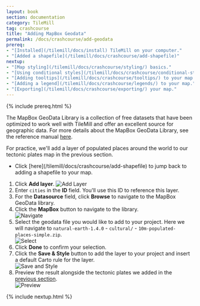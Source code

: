 ```yaml
---
layout: book
section: documentation
category: TileMill
tag: crashcourse
title: "Adding MapBox Geodata"
permalink: /docs/crashcourse/add-geodata
prereq:
- "[Installed](/tilemill/docs/install) TileMill on your computer."
- "[Added a shapefile](/tilemill/docs/crashcourse/add-shapefile)"
nextup:
- "[Map styling](/tilemill/docs/crashcourse/styling/) basics."
- "[Using conditional styles](/tilemill/docs/crashcourse/conditional-styles/) to control the appearance of points based on data."
- "[Adding tooltips](/tilemill/docs/crashcourse/tooltips/) to your map."
- "[Adding a legend](/tilemill/docs/crashcourse/legends/) to your map."
- "[Exporting](/tilemill/docs/crashcourse/exporting/) your map."
---
```


{% include prereq.html %}

The MapBox GeoData Library is a collection of free datasets that have been optimized to work well with TileMill and offer an excellent source for geographic data. For more details about the MapBox GeoData Library, see the reference manual [here](). 

For practice, we'll add a layer of populated places around the world to our tectonic plates map in the previous section.

<ul class='checklist' markdown='1'>
<li>
Click [here](/tilemill/docs/crashcourse/add-shapefile) to jump back to adding a shapefile to your map.    
</li>
</ul>

1. Click **Add layer**.
![Add Layer](/tilemill/assets/pages/geodata-1.png)
2. Enter `cities` in the **ID** field. You'll use this ID to reference this layer.  
3. For the **Datasource** field, click **Browse** to navigate to the MapBox GeoData library.  
4. Click the **MapBox** button to navigate to the library.  
![Navigate](/tilemill/assets/pages/geodata-4.png)
5. Select the geodata file you would like to add to your project. Here we will navigate to `natural-earth-1.4.0` - `cultural/` - `10m-populated-places-simple.zip`.  
![Select](/tilemill/assets/pages/geodata-5.png)
6. Click **Done** to confirm your selection.  
7. Click the **Save & Style** button to add the layer to your project and insert a default Carto rule for the layer.  
![Save and Style](/tilemill/assets/pages/geodata-7.png)
8. Preview the result alongside the tectonic plates we added in the [previous section](/tilemill/docs/crashcourse/add-shapefile).  
![Preview](/tilemill/assets/pages/geodata-8.png)  

{% include nextup.html %}